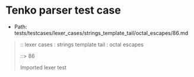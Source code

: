 # Tenko parser test case

- Path: tests/testcases/lexer_cases/strings_template_tail/octal_escapes/86.md

> :: lexer cases : strings template tail : octal escapes
>
> ::> 86
>
> Imported lexer test
>
> <template tail> FourToSeven OctalDigit other char

## FAIL

## Input

`````js
`${"-->"}\44\`
`````

## Output

_Note: the whole output block is auto-generated. Manual changes will be overwritten!_

Below follow outputs in four parsing modes: sloppy mode, strict mode script goal, module goal, web compat mode (always sloppy).

Note that the output parts are auto-generated by the test runner to reflect actual result.

### Sloppy mode

Parsed with script goal and as if the code did not start with strict mode header.

`````
throws: Lexer error!
    Illegal legacy octal escape in template, where octal escapes are never allowed

`${"-->"}\44\`
        ^------- error
`````

### Strict mode

Parsed with script goal but as if it was starting with `"use strict"` at the top.

_Output same as sloppy mode._

### Module goal

Parsed with the module goal.

_Output same as sloppy mode._

### Web compat mode

Parsed in sloppy script mode but with the web compat flag enabled.

_Output same as sloppy mode._
